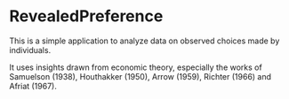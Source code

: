 # RevealedPreference

This is a simple application to analyze data on observed choices made by individuals. 

It uses insights drawn from economic theory, especially the works of  Samuelson (1938), Houthakker (1950), Arrow (1959), Richter (1966) and Afriat (1967).

